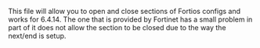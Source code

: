 This file will allow you to open and close sections of Fortios configs and works for 6.4.14.  The one that is provided by Fortinet has a small problem in part of it does not allow the section to be closed due to the way the next/end is setup.
